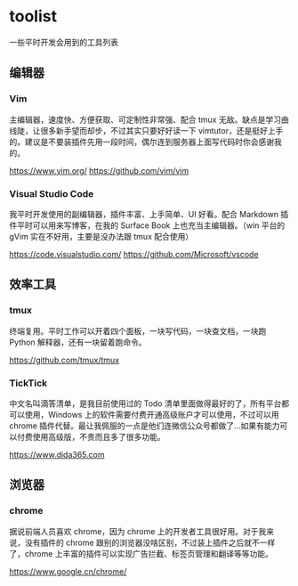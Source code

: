 # toolist

一些平时开发会用到的工具列表

## 编辑器

### Vim

主编辑器，速度快、方便获取、可定制性非常强、配合 tmux 无敌。缺点是学习曲线陡，让很多新手望而却步，不过其实只要好好读一下 vimtutor，还是挺好上手的。建议是不要装插件先用一段时间，偶尔连到服务器上面写代码时你会感谢我的。

<https://www.vim.org/>
<https://github.com/vim/vim>

### Visual Studio Code

我平时开发使用的副编辑器，插件丰富、上手简单、UI 好看。配合 Markdown 插件平时可以用来写博客，在我的 Surface Book 上也充当主编辑器。（win 平台的 gVim 实在不好用，主要是没办法跟 tmux 配合使用）

<https://code.visualstudio.com/>
<https://github.com/Microsoft/vscode>

## 效率工具

### tmux

终端复用。平时工作可以开着四个面板，一块写代码，一块查文档，一块跑 Python 解释器，还有一块留着跑命令。

<https://github.com/tmux/tmux>

### TickTick

中文名叫滴答清单，是我目前使用过的 Todo 清单里面做得最好的了，所有平台都可以使用，Windows 上的软件需要付费开通高级账户才可以使用，不过可以用 chrome 插件代替。最让我佩服的一点是他们连微信公众号都做了...如果有能力可以付费使用高级版，不贵而且多了很多功能。

<https://www.dida365.com>

## 浏览器

### chrome

据说前端人员喜欢 chrome，因为 chrome 上的开发者工具很好用。对于我来说，没有插件的 chrome 跟别的浏览器没啥区别，不过装上插件之后就不一样了，chrome 上丰富的插件可以实现广告拦截、标签页管理和翻译等等功能。

<https://www.google.cn/chrome/>

